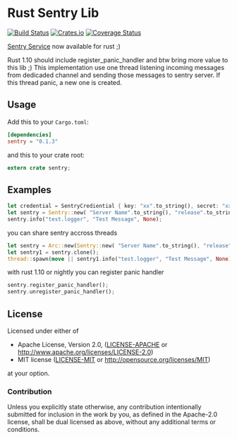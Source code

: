 Rust Sentry Lib
==========

[![Build Status](https://travis-ci.org/aagahi/rust-sentry.svg?branch=master)](https://travis-ci.org/aagahi/rust-sentry)
[![Crates.io](https://img.shields.io/crates/v/sentry.svg?style=flat)](https://crates.io/crates/sentry)
[![Coverage Status](https://coveralls.io/repos/github/aagahi/rust-sentry/badge.svg?branch=master)](https://coveralls.io/github/aagahi/rust-sentry?branch=master)


[Sentry Service](https://www.getsentry.com/) now available for rust ;)

Rust 1.10 should include register_panic_handler and btw bring more value to this lib ;)
This implementation use one thread listening incoming messages from dedicaded channel and sending those messages to sentry server.
If this thread panic, a new one is created.


## Usage

Add this to your `Cargo.toml`:

```toml
[dependencies]
sentry = "0.1.3"
```

and this to your crate root:

```rust
extern crate sentry;
```

## Examples

```rust
let credential = SentryCrediential { key: "xx".to_string(), secret: "xx".to_string(), host: "app.getsentry.com".to_string(), project_id: "xx".to_string() };
let sentry = Sentry::new( "Server Name".to_string(), "release".to_string(), "test_env".to_string(), credential );
sentry.info("test.logger", "Test Message", None);
```

you can share sentry accross threads

```rust
let sentry = Arc::new(Sentry::new( "Server Name".to_string(), "release".to_string(), "test_env".to_string(), credential ));
let sentry1 = sentry.clone();
thread::spawn(move || sentry1.info("test.logger", "Test Message", None));
```

with rust 1.10 or nightly you can register panic handler

```rust
sentry.register_panic_handler();
sentry.unregister_panic_handler();
```


## License

Licensed under either of

 * Apache License, Version 2.0, ([LICENSE-APACHE](LICENSE-APACHE) or http://www.apache.org/licenses/LICENSE-2.0)
 * MIT license ([LICENSE-MIT](LICENSE-MIT) or http://opensource.org/licenses/MIT)

at your option.

### Contribution

Unless you explicitly state otherwise, any contribution intentionally
submitted for inclusion in the work by you, as defined in the Apache-2.0
license, shall be dual licensed as above, without any additional terms or
conditions.

